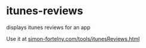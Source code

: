 # itunes-reviews
displays itunes reviews for an app


Use it at [simon-fortelny.com/tools/itunesReviews.html](http://www.simon-fortelny.com/tools/itunesReviews.html)
